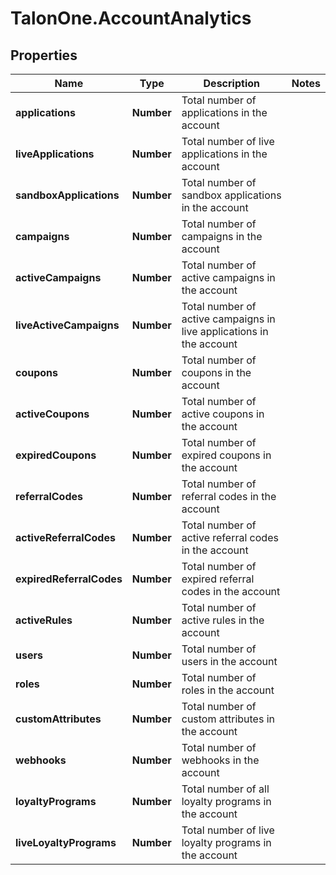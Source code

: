 # TalonOne.AccountAnalytics

## Properties

Name | Type | Description | Notes
------------ | ------------- | ------------- | -------------
**applications** | **Number** | Total number of applications in the account | 
**liveApplications** | **Number** | Total number of live applications in the account | 
**sandboxApplications** | **Number** | Total number of sandbox applications in the account | 
**campaigns** | **Number** | Total number of campaigns in the account | 
**activeCampaigns** | **Number** | Total number of active campaigns in the account | 
**liveActiveCampaigns** | **Number** | Total number of active campaigns in live applications in the account | 
**coupons** | **Number** | Total number of coupons in the account | 
**activeCoupons** | **Number** | Total number of active coupons in the account | 
**expiredCoupons** | **Number** | Total number of expired coupons in the account | 
**referralCodes** | **Number** | Total number of referral codes in the account | 
**activeReferralCodes** | **Number** | Total number of active referral codes in the account | 
**expiredReferralCodes** | **Number** | Total number of expired referral codes in the account | 
**activeRules** | **Number** | Total number of active rules in the account | 
**users** | **Number** | Total number of users in the account | 
**roles** | **Number** | Total number of roles in the account | 
**customAttributes** | **Number** | Total number of custom attributes in the account | 
**webhooks** | **Number** | Total number of webhooks in the account | 
**loyaltyPrograms** | **Number** | Total number of all loyalty programs in the account | 
**liveLoyaltyPrograms** | **Number** | Total number of live loyalty programs in the account | 


